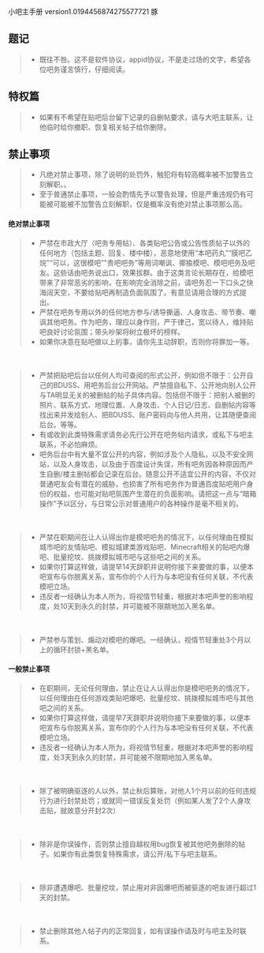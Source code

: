 小吧主手册 version1.0194456874275577721
豚

## 题记 
> - 既往不咎。这不是软件协议，appid协议，不是走过场的文字，希望各位吧务谨言慎行，仔细阅读。


        

## 特权篇 

> - 如果有不希望在贴吧后台留下记录的自删帖要求，请与大吧主联系，让他临时给你撤职、恢复相关帖子给你删除。


## 禁止事项 

> - 凡绝对禁止事项，除了说明的处罚外，触犯将有较高概率被不加警告立刻解职。。
> - 至于普通禁止事项，一般会酌情先予以警告处理，但是严重违规仍有可能被可能被不加警告立刻解职，仅是概率没有绝对禁止事项那么高。



#### 绝对禁止事项

    

> - 严禁在市政大厅（吧务专用帖）、各类贴吧公告或公告性质帖子以外的任何地方（包括主题、回复、楼中楼），恶意地使用“本吧药丸”“膜吧乙烷”“可以，这很模吧”"贵吧吧务”等用词嘲讽、揶揄模吧、模吧吧务及吧友。这些话由吧务说出口，效果拔群。由于这类言论长期存在，给模吧带来了非常恶劣的影响，在影响完全消除之前，请吧务忍一下口头之快海阔天空，不要给贴吧再制造负面氛围了。有意见请用合理的方式提出。
> - 严禁在吧务专用以外的任何地方参与/诱导撕逼、人身攻击、带节奏、嘲讽其他吧务。作为吧务，理应以身作则，严于律己，宽以待人，维持贴吧良好讨论氛围；带头吵架将树立极坏的榜样。
> - 如果你决意在贴吧做以上的事，请你先主动辞职，否则你将罪加一等。

　　
　　

> - 严禁把贴吧后台以任何人均可查阅的形式公开，例如但不限于：公开自己的BDUSS、用吧务后台公开网站。严禁擅自私下、公开地向别人公开与TA明显无关的被删帖的帖子具体内容。包括但不限于：把别人被删的照片、联系方式、地理位置、人身攻击、个人日记/日志、自删帖内容等找出来并发给别人、把BDUSS、账户密码向与他人共用，让其随便查阅后台。等等。
> - 有或收到此类特殊需求请务必先行公开在吧务帖内请求，或私下与吧主联系，不必怕麻烦。
> - 吧务后台中有大量不宜公开的内容，例如涉及个人隐私，以及不安全网站，以及人身攻击，以及由于百度设计失误，所有吧务因各种原因而产生自删/楼主删帖都会记录在后台。随意公开不适宜公开的内容，不仅对普通吧友会有潜在的威胁，也损害了所有吧务作为普通百度贴吧用户身份的权益，也可能对贴吧氛围产生潜在的负面影响。请把这一点与“暗箱操作”予以区分，与日常公示对普通用户的各种操作是毫不相关的。
        
　　
　　
　　
> - 严禁在职期间在让人认得出你是模吧吧务的情况下，以任何理由在模拟城市吧的友情贴吧、模拟城建类游戏贴吧、Minecraft相关的贴吧内爆吧、批量挖坟、挑拨模拟城市吧与这些吧之间的关系。
> - 如果你打算这样做，请提早14天辞职并说明你接下来要做的事，以便本吧宣布与你脱离关系，宣布你的个人行为与本吧没有任何关联，不代表模吧立场。
> - 违反者一经确认为本人所为，将视情节轻重，根据对本吧声誉的影响程度，处10天到永久的封禁，并可能被不限期地加入黑名单。
    
　　
> - 严禁参与策划、煽动对模吧的爆吧。一经确认，视情节轻重处3个月以上的循环封锁+黑名单。

        
#### 一般禁止事项
> - 在职期间，无论任何理由，禁止在让人认得出你是模吧吧务的情况下，以任何理由在任何游戏类贴吧爆吧、批量挖坟、挑拨模拟城市吧与其他吧之间的关系。
> - 如果你打算这样做，请提早7天辞职并说明你接下来要做的事，以便本吧宣布与你脱离关系，宣布你的个人行为与本吧没有任何关联，不代表模吧立场。
> - 违反者一经确认为本人所为，将视情节轻重，根据对本吧声誉的影响程度，处3天到永久的封禁，并可能被不限期地加入黑名单。

　　

> - 除了被明确驱逐的人以外，禁止秋后算账，对他人1个月以前的任何违规行为进行封禁处罚；或就同一错误反复处罚（例如某人发了2个人身攻击贴，就故意分开封2次）


　　
> - 除非是你误操作，否则禁止擅自越权用bug恢复被其他吧务删除的帖子。如果你有此类恢复特殊需求，请公开/私下与吧主联系。

　　
> - 除非遭遇爆吧、批量挖坟，禁止用对非因爆吧而被驱逐的吧友进行超过1天的封禁。

　　
> - 禁止删除其他人帖子内的正常回复，如有误操作请及时与吧主及时联系。

